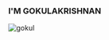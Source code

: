 ### I'M GOKULAKRISHNAN
![gokul](https://user-images.githubusercontent.com/88872199/129312700-2ff9945c-324d-4923-bcfb-8234a2f554a1.JPG)
<!--
**Gokulakrishana18/Gokulakrishana18** is a ✨ _special_ ✨ repository because its `README.md` (this file) appears on your GitHub profile.

Here are some ideas to get you started:

- 🔭 I’m currently working on ...
- 🌱 I’m currently learning ...
- 👯 I’m looking to collaborate on ...
- 🤔 I’m looking for help with ...
- 💬 Ask me about ...
- 📫 How to reach me: ...
- 😄 Pronouns: ...
- ⚡ Fun fact: ...
-->
